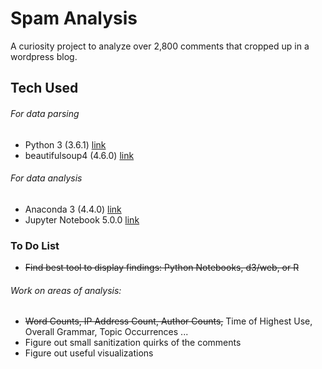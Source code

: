 # Spam Analysis

A curiosity project to analyze over 2,800 comments that cropped up in a wordpress blog. 

## Tech Used
###### For data parsing
* Python 3 (3.6.1) [link](https://www.python.org/downloads/release/python-361/)
* beautifulsoup4 (4.6.0) [link](https://www.crummy.com/software/BeautifulSoup/bs4/download/4.6/)
###### For data analysis
* Anaconda 3 (4.4.0) [link](https://www.continuum.io/downloads)
* Jupyter Notebook 5.0.0 [link](http://jupyter.org/install.html)

### To Do List
* ~~Find best tool to display findings: Python Notebooks, d3/web, or R~~
###### Work on areas of analysis: 
* ~~Word Counts, IP Address Count, Author Counts,~~ Time of Highest Use, Overall Grammar, Topic Occurrences ...
* Figure out small sanitization quirks of the comments
* Figure out useful visualizations